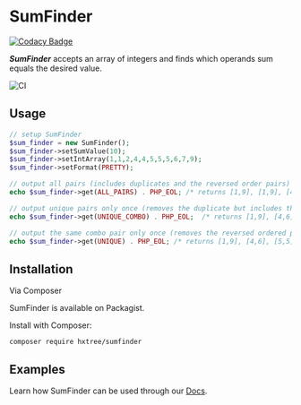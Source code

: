 # SumFinder

[![Codacy Badge](https://api.codacy.com/project/badge/Grade/1809feca789a467bb0788240a9e07546)](https://app.codacy.com/manual/hxtree/sumfinder?utm_source=github.com&utm_medium=referral&utm_content=hxtree/sumfinder&utm_campaign=Badge_Grade_Dashboard)

***SumFinder*** accepts an array of integers and finds which operands sum equals the desired value.

![CI](https://github.com/hxtree/sumfinder/workflows/CI/badge.svg)

## Usage
```php
// setup SumFinder
$sum_finder = new SumFinder();
$sum_finder->setSumValue(10);
$sum_finder->setIntArray(1,1,2,4,4,5,5,5,6,7,9);
$sum_finder->setFormat(PRETTY);

// output all pairs (includes duplicates and the reversed order pairs)
echo $sum_finder->get(ALL_PAIRS) . PHP_EOL; /* returns [1,9], [1,9], [4,6], [4,6], [5,5], [5,5], [5,5], [5,5], [5,5], [5,5], [6,4], [6,4] */

// output unique pairs only once (removes the duplicate but includes the reversed ordered pairs),
echo $sum_finder->get(UNIQUE_COMBO) . PHP_EOL;  /* returns [1,9], [4,6], [5,5], [6,4], [9,1] */

// output the same combo pair only once (removes the reversed ordered pairs).
echo $sum_finder->get(UNIQUE) . PHP_EOL; /* returns [1,9], [4,6], [5,5] */
```

## Installation
Via Composer

SumFinder is available on Packagist.

Install with Composer:

```shell script
composer require hxtree/sumfinder
```

## Examples

Learn how SumFinder can be used through our [Docs](docs/README.md).